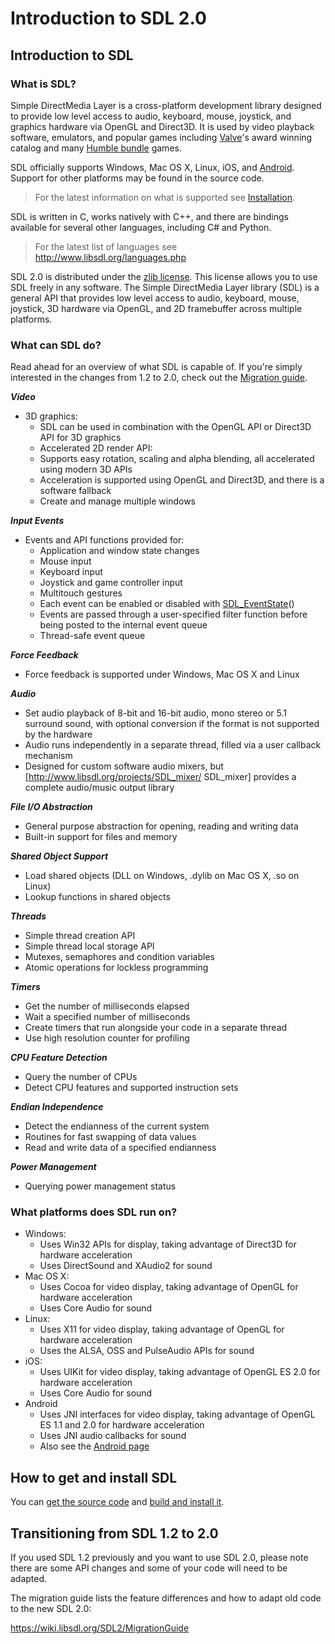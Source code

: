 # Introduction to SDL 2.0 


## Introduction to SDL

### What is SDL?
Simple DirectMedia Layer is a cross-platform development library designed to provide low level access to audio, keyboard, mouse, joystick, and graphics hardware via OpenGL and Direct3D. It is used by video playback software, emulators, and popular games including [Valve](http://valvesoftware.com)'s award winning catalog and many [Humble bundle](https://www.humblebundle.com) games.

SDL officially supports Windows, Mac OS X, Linux, iOS, and [Android](https://wiki.libsdl.org/SDL2/Android). Support for other platforms may be found in the source code.
> For the latest information on what is supported see <!-- http://hg.libsdl.org/SDL/file/default/docs/README-platforms.md --> [Installation](https://wiki.libsdl.org/SDL2/Installation).

SDL is written in C, works natively with C++, and there are bindings available for several other languages, including C# and Python.
> For the latest list of languages see http://www.libsdl.org/languages.php

SDL 2.0 is distributed under the [zlib license](https://zlib.net/zlib_license.html). This license allows you to use SDL freely in any software.
The Simple DirectMedia Layer library (SDL) is a general API that provides low level access to audio, keyboard, mouse, joystick, 3D hardware via OpenGL, and 2D framebuffer across multiple platforms.

### What can SDL do?
Read ahead for an overview of what SDL is capable of. If you're simply interested in the changes from 1.2 to 2.0, check out the [Migration guide](https://wiki.libsdl.org/SDL2/MigrationGuide).

***Video***

* 3D graphics:
    * SDL can be used in combination with the OpenGL API or Direct3D API for 3D graphics
    * Accelerated 2D render API:
    * Supports easy rotation, scaling and alpha blending, all accelerated using modern 3D APIs
    * Acceleration is supported using OpenGL and Direct3D, and there is a software fallback
    * Create and manage multiple windows

***Input Events***

* Events and API functions provided for:
    * Application and window state changes
    * Mouse input
    * Keyboard input
    * Joystick and game controller input
    * Multitouch gestures
    * Each event can be enabled or disabled with [SDL_EventState](https://wiki.libsdl.org/SDL2/SDL_EventState)()
    * Events are passed through a user-specified filter function before being posted to the internal event queue
    * Thread-safe event queue

***Force Feedback***

* Force feedback is supported under Windows, Mac OS X and Linux

***Audio***

* Set audio playback of 8-bit and 16-bit audio, mono stereo or 5.1 surround sound, with optional conversion if the format is not supported by the hardware
* Audio runs independently in a separate thread, filled via a user callback mechanism
* Designed for custom software audio mixers, but [http://www.libsdl.org/projects/SDL_mixer/ SDL_mixer] provides a complete audio/music output library

***File I/O Abstraction***

* General purpose abstraction for opening, reading and writing data
* Built-in support for files and memory

***Shared Object Support***

* Load shared objects (DLL on Windows, .dylib on Mac OS X, .so on Linux)
* Lookup functions in shared objects

***Threads***

* Simple thread creation API
* Simple thread local storage API
* Mutexes, semaphores and condition variables
* Atomic operations for lockless programming

***Timers***

* Get the number of milliseconds elapsed
* Wait a specified number of milliseconds
* Create timers that run alongside your code in a separate thread
* Use high resolution counter for profiling

***CPU Feature Detection***

* Query the number of CPUs
* Detect CPU features and supported instruction sets

***Endian Independence***

* Detect the endianness of the current system
* Routines for fast swapping of data values
* Read and write data of a specified endianness

***Power Management***

* Querying power management status

### What platforms does SDL run on?

* Windows:
    * Uses Win32 APIs for display, taking advantage of Direct3D for hardware acceleration
    * Uses DirectSound and XAudio2 for sound
* Mac OS X:
    * Uses Cocoa for video display, taking advantage of OpenGL for hardware acceleration
    * Uses Core Audio for sound
* Linux:
    * Uses X11 for video display, taking advantage of OpenGL for hardware acceleration
    * Uses the ALSA, OSS and PulseAudio APIs for sound
* iOS:
    * Uses UIKit for video display, taking advantage of OpenGL ES 2.0 for hardware acceleration
    * Uses Core Audio for sound
* Android
    * Uses JNI interfaces for video display, taking advantage of OpenGL ES 1.1 and 2.0 for hardware acceleration
    * Uses JNI audio callbacks for sound
    * Also see the [Android page](https://wiki.libsdl.org/SDL2/Android)

## How to get and install SDL
You can [get the source code](https://wiki.libsdl.org/SDL2/SourceCode) and [build and install it](https://wiki.libsdl.org/SDL2/Installation).

## Transitioning from SDL 1.2 to 2.0
If you used SDL 1.2 previously and you want to use SDL 2.0, please note there are some API changes and some of your code will need to be adapted.

The migration guide lists the feature differences and how to adapt old code to the new SDL 2.0:

https://wiki.libsdl.org/SDL2/MigrationGuide